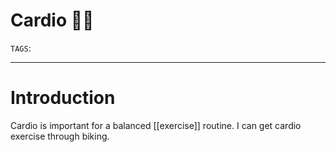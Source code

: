 # Cardio 🚴‍♂️
`TAGS`: 

---
# Introduction
Cardio is important for a balanced [[exercise]] routine. I can get cardio exercise through biking. 